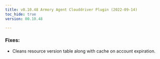 ```yaml
---
title: v0.10.48 Armory Agent Clouddriver Plugin (2022-09-14)
toc_hide: true
version: 00.10.48

---
```


### Fixes:
- Cleans resource version table along with cache on account expiration.
